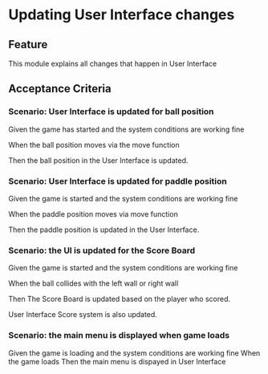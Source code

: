# Updating User Interface changes

## Feature

This module explains all changes that happen in User Interface

## Acceptance Criteria

### Scenario: User Interface is updated for ball position

  Given the game has started and the system conditions are working fine

  When the ball position moves via the move function

  Then the ball position in the User Interface is updated.

### Scenario: User Interface is updated for paddle position

  Given the game is started and the system conditions are working fine

  When the paddle position moves via  move function

  Then the paddle position is updated in the User Interface.
  
### Scenario: the UI is updated for the Score Board

Given the game is started and the system conditions are working fine

When the ball collides with the left wall or right wall

Then The Score Board is updated based on the player who scored.

 User Interface Score system is also updated.
 
### Scenario: the main menu is displayed when game loads
 Given the game is loading and the system conditions are working fine
 When the game loads
 Then the main menu is dispayed in User Interface

